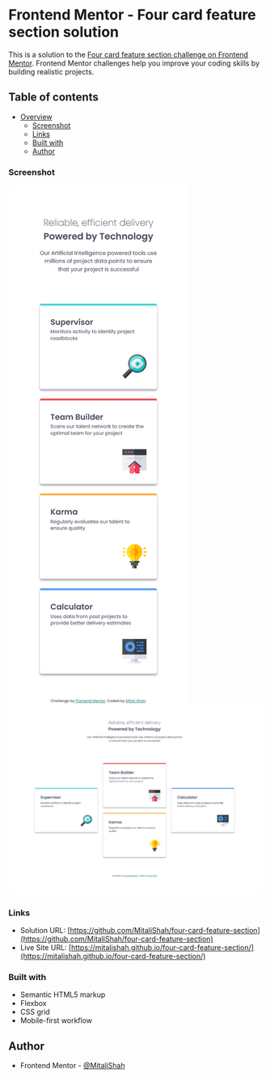 # Frontend Mentor - Four card feature section solution

This is a solution to the [Four card feature section challenge on Frontend Mentor](https://www.frontendmentor.io/challenges/four-card-feature-section-weK1eFYK). Frontend Mentor challenges help you improve your coding skills by building realistic projects.

## Table of contents

- [Overview](#overview)
  - [Screenshot](#screenshot)
  - [Links](#links)
  - [Built with](#built-with)
  - [Author](#author)

### Screenshot

![](./images/four-card-mobile.png)
![](./images/four-card-desktop.png)

### Links

- Solution URL: [https://github.com/MitaliShah/four-card-feature-section](https://github.com/MitaliShah/four-card-feature-section)
- Live Site URL: [https://mitalishah.github.io/four-card-feature-section/](https://mitalishah.github.io/four-card-feature-section/)

### Built with

- Semantic HTML5 markup
- Flexbox
- CSS grid
- Mobile-first workflow

## Author

- Frontend Mentor - [@MitaliShah](https://www.frontendmentor.io/profile/MitaliShah)

